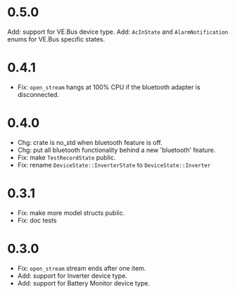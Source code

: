 # 0.5.0

Add: support for VE.Bus device type.
Add: `AcInState` and `AlarmNotification` enums for VE.Bus specific states.

# 0.4.1

- Fix: `open_stream` hangs at 100% CPU if the bluetooth adapter is disconnected.

# 0.4.0

- Chg: crate is no_std when bluetooth feature is off.
- Chg: put all bluetooth functionality behind a new 'bluetooth' feature.
- Fix: make `TestRecordState` public.
- Fix: rename `DeviceState::InverterState` to `DeviceState::Inverter`

# 0.3.1

- Fix: make more model structs public.
- Fix: doc tests

# 0.3.0

- Fix: `open_stream` stream ends after one item.
- Add: support for Inverter device type.
- Add: support for Battery Monitor device type.
